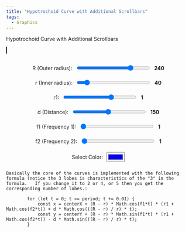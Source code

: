 ```yaml
---
title: "Hypotrochoid Curve with Additional Scrollbars"
tags:
  - Graphics
---
```


Hypotrochoid Curve with Additional Scrollbars

<style>
        canvas {
            border: 1px solid black;
        }
        .controls {
            margin-top: 20px;
            display: flex;
            flex-direction: column;
            align-items: center;
        }
        .control-group {
            margin: 10px 0;
            display: flex;
            align-items: center;
        }
        .control-group label {
            margin-right: 10px;
        }
        input[type="range"] {
            width: 200px;
        }
        .value-label {
            margin-left: 10px;
            font-weight: bold;
        }
</style>
<canvas id="canvas" width="800" height="800"></canvas>

<div class="controls">
        <div class="control-group">
            <label for="R">R (Outer radius):</label>
            <input type="range" id="R" min="50" max="300" value="240">
            <span id="R-value" class="value-label">240</span>
        </div>
        <div class="control-group">
            <label for="r">r (Inner radius):</label>
            <input type="range" id="r" min="10" max="300" value="40">
            <span id="r-value" class="value-label">40</span>
        </div>
        <div class="control-group">
            <label for="r1">r1:</label>
            <input type="range" id="r1" min="-3" max="3" value="1" step="0.2">
            <span id="r1-value" class="value-label">1</span>
        </div>
        <div class="control-group">
            <label for="d">d (Distance):</label>
            <input type="range" id="d" min="10" max="300" value="150">
            <span id="d-value" class="value-label">150</span>
        </div>
        <div class="control-group">
            <label for="f1">f1 (Frequency 1):</label>
            <input type="range" id="f1" min="1" max="30" value="1">
            <span id="f1-value" class="value-label">1</span>
        </div>
        <div class="control-group">
            <label for="f2">f2 (Frequency 2):</label>
            <input type="range" id="f2" min="1" max="30" value="1">
            <span id="f2-value" class="value-label">1</span>
        </div>
        <div class="control-group">
            <label for="color">Select Color:</label>
            <input type="color" id="color" value="#0000ff">
        </div>
</div>
<script>
    const canvas = document.getElementById('canvas');
    const ctx = canvas.getContext('2d');

    let R = 240;
    let r = 40;
    let d = 150;
    let f1 = 1;
    let f2 = 3;
    let r1 = 1;
    let selectedColor = '#0000ff';

    // Function to calculate the GCD
    function gcd(a, b) {
        return b ? gcd(b, a % b) : Math.abs(a);
    }

    function drawHypotrochoid() {
        const width = canvas.width;
        const height = canvas.height;
        const centerX = width / 2;
        const centerY = height / 2;

        ctx.clearRect(0, 0, width, height);
        ctx.beginPath();
        ctx.strokeStyle = selectedColor;
        ctx.lineWidth = 2;

        const period = (2 * Math.PI * r) / gcd(R, r);
        for (let t = 0; t <= period; t += 0.01) {
            const x = centerX + (R - r) * Math.cos(f1*t) * (r1 + Math.cos(f2*t)) + d * Math.cos(((R - r) / r) * t);
            const y = centerY + (R - r) * Math.sin(f1*t) * (r1 + Math.cos(f2*t)) - d * Math.sin(((R - r) / r) * t);
            if (t === 0) ctx.moveTo(x, y);
            else ctx.lineTo(x, y);
        }

        ctx.stroke();
    }

    // Event listeners for controls
    document.getElementById('R').addEventListener('input', function () {
        R = parseInt(this.value);
        document.getElementById('R-value').innerText = this.value;
        drawHypotrochoid();
    });

    document.getElementById('r').addEventListener('input', function () {
        r = parseInt(this.value);
        document.getElementById('r-value').innerText = this.value;
        drawHypotrochoid();
    });

    document.getElementById('r1').addEventListener('input', function () {
        r1 = parseInt(this.value);
        document.getElementById('r1-value').innerText = this.value;
        drawHypotrochoid();
    });

    document.getElementById('d').addEventListener('input', function () {
        d = parseInt(this.value);
        document.getElementById('d-value').innerText = this.value;
        drawHypotrochoid();
    });

    document.getElementById('color').addEventListener('input', function () {
        selectedColor = this.value;
        drawHypotrochoid();
    });

    document.getElementById('f1').addEventListener('input', function () {
        f1 = parseInt(this.value);
        document.getElementById('f1-value').innerText = this.value;
        drawHypotrochoid();
    });

    document.getElementById('f2').addEventListener('input', function () {
        f2 = parseInt(this.value);
        document.getElementById('f2-value').innerText = this.value;
        drawHypotrochoid();
    });

    // Initial draw
    drawHypotrochoid();
</script>


```
Basically the core of the curves is implemented with the following formula (notice the 3 lobes is characteristics of the "3" in the formula.   If you change it to 2 or 4, or 5 then you get the corresponding number of lobes.:

        for (let t = 0; t <= period; t += 0.01) {
            const x = centerX + (R - r) * Math.cos(f1*t) * (r1 + Math.cos(f2*t)) + d * Math.cos(((R - r) / r) * t);
            const y = centerY + (R - r) * Math.sin(f1*t) * (r1 + Math.cos(f2*t)) - d * Math.sin(((R - r) / r) * t);
        }

```
